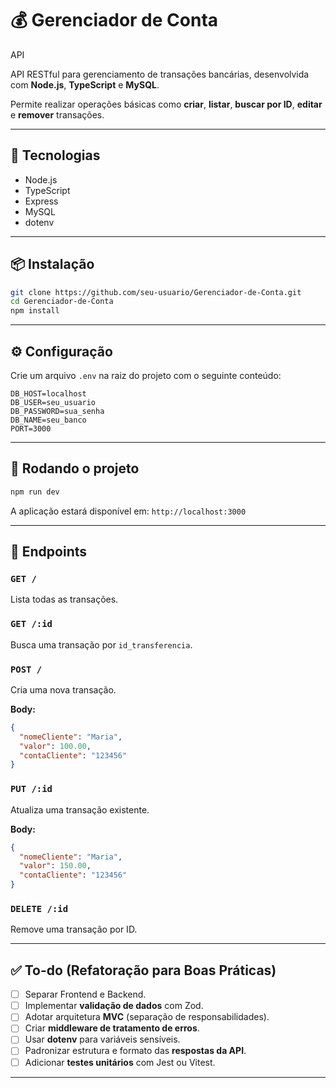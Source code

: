 # 💰 Gerenciador de Conta
 API

API RESTful para gerenciamento de transações bancárias, desenvolvida com **Node.js**, **TypeScript** e **MySQL**.

Permite realizar operações básicas como **criar**, **listar**, **buscar por ID**, **editar** e **remover** transações.

---

## 🧰 Tecnologias

- Node.js
- TypeScript
- Express
- MySQL
- dotenv

---

## 📦 Instalação

```bash
git clone https://github.com/seu-usuario/Gerenciador-de-Conta.git
cd Gerenciador-de-Conta
npm install
```

---

## ⚙️ Configuração

Crie um arquivo `.env` na raiz do projeto com o seguinte conteúdo:

```
DB_HOST=localhost
DB_USER=seu_usuario
DB_PASSWORD=sua_senha
DB_NAME=seu_banco
PORT=3000
```

---

## 🚀 Rodando o projeto

```bash
npm run dev
```

A aplicação estará disponível em: `http://localhost:3000`

---

## 📌 Endpoints

### `GET /`
Lista todas as transações.

### `GET /:id`
Busca uma transação por `id_transferencia`.

### `POST /`
Cria uma nova transação.

**Body:**
```json
{
  "nomeCliente": "Maria",
  "valor": 100.00,
  "contaCliente": "123456"
}
```

### `PUT /:id`
Atualiza uma transação existente.

**Body:**
```json
{
  "nomeCliente": "Maria",
  "valor": 150.00,
  "contaCliente": "123456"
}
```

### `DELETE /:id`
Remove uma transação por ID.

---

## ✅ To-do (Refatoração para Boas Práticas)

- [ ] Separar Frontend e Backend.
- [ ] Implementar **validação de dados** com Zod.
- [ ] Adotar arquitetura **MVC** (separação de responsabilidades).
- [ ] Criar **middleware de tratamento de erros**.
- [ ] Usar **dotenv** para variáveis sensíveis.
- [ ] Padronizar estrutura e formato das **respostas da API**.
- [ ] Adicionar **testes unitários** com Jest ou Vitest.

---
